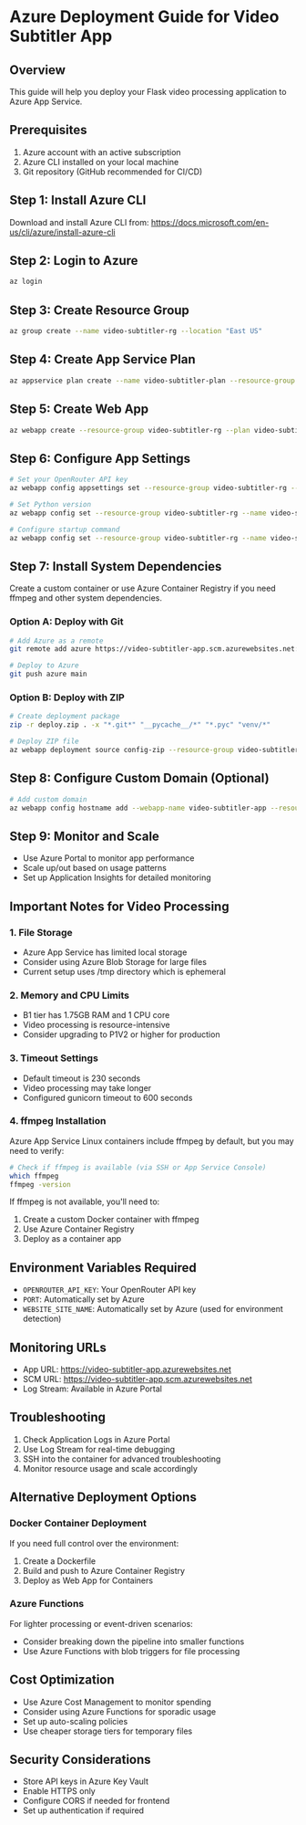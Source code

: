 # Azure Deployment Guide for Video Subtitler App

## Overview
This guide will help you deploy your Flask video processing application to Azure App Service.

## Prerequisites
1. Azure account with an active subscription
2. Azure CLI installed on your local machine
3. Git repository (GitHub recommended for CI/CD)

## Step 1: Install Azure CLI
Download and install Azure CLI from: https://docs.microsoft.com/en-us/cli/azure/install-azure-cli

## Step 2: Login to Azure
```bash
az login
```

## Step 3: Create Resource Group
```bash
az group create --name video-subtitler-rg --location "East US"
```

## Step 4: Create App Service Plan
```bash
az appservice plan create --name video-subtitler-plan --resource-group video-subtitler-rg --sku B1 --is-linux
```

## Step 5: Create Web App
```bash
az webapp create --resource-group video-subtitler-rg --plan video-subtitler-plan --name video-subtitler-app --runtime "PYTHON|3.10" --deployment-local-git
```

## Step 6: Configure App Settings
```bash
# Set your OpenRouter API key
az webapp config appsettings set --resource-group video-subtitler-rg --name video-subtitler-app --settings OPENROUTER_API_KEY="your_api_key_here"

# Set Python version
az webapp config set --resource-group video-subtitler-rg --name video-subtitler-app --linux-fx-version "PYTHON|3.10"

# Configure startup command
az webapp config set --resource-group video-subtitler-rg --name video-subtitler-app --startup-file "gunicorn --bind=0.0.0.0 --timeout 600 app:app"
```

## Step 7: Install System Dependencies
Create a custom container or use Azure Container Registry if you need ffmpeg and other system dependencies.

### Option A: Deploy with Git
```bash
# Add Azure as a remote
git remote add azure https://video-subtitler-app.scm.azurewebsites.net:443/video-subtitler-app.git

# Deploy to Azure
git push azure main
```

### Option B: Deploy with ZIP
```bash
# Create deployment package
zip -r deploy.zip . -x "*.git*" "__pycache__/*" "*.pyc" "venv/*"

# Deploy ZIP file
az webapp deployment source config-zip --resource-group video-subtitler-rg --name video-subtitler-app --src deploy.zip
```

## Step 8: Configure Custom Domain (Optional)
```bash
# Add custom domain
az webapp config hostname add --webapp-name video-subtitler-app --resource-group video-subtitler-rg --hostname yourdomain.com
```

## Step 9: Monitor and Scale
- Use Azure Portal to monitor app performance
- Scale up/out based on usage patterns
- Set up Application Insights for detailed monitoring

## Important Notes for Video Processing

### 1. File Storage
- Azure App Service has limited local storage
- Consider using Azure Blob Storage for large files
- Current setup uses /tmp directory which is ephemeral

### 2. Memory and CPU Limits
- B1 tier has 1.75GB RAM and 1 CPU core
- Video processing is resource-intensive
- Consider upgrading to P1V2 or higher for production

### 3. Timeout Settings
- Default timeout is 230 seconds
- Video processing may take longer
- Configured gunicorn timeout to 600 seconds

### 4. ffmpeg Installation
Azure App Service Linux containers include ffmpeg by default, but you may need to verify:

```bash
# Check if ffmpeg is available (via SSH or App Service Console)
which ffmpeg
ffmpeg -version
```

If ffmpeg is not available, you'll need to:
1. Create a custom Docker container with ffmpeg
2. Use Azure Container Registry
3. Deploy as a container app

## Environment Variables Required
- `OPENROUTER_API_KEY`: Your OpenRouter API key
- `PORT`: Automatically set by Azure
- `WEBSITE_SITE_NAME`: Automatically set by Azure (used for environment detection)

## Monitoring URLs
- App URL: https://video-subtitler-app.azurewebsites.net
- SCM URL: https://video-subtitler-app.scm.azurewebsites.net
- Log Stream: Available in Azure Portal

## Troubleshooting
1. Check Application Logs in Azure Portal
2. Use Log Stream for real-time debugging
3. SSH into the container for advanced troubleshooting
4. Monitor resource usage and scale accordingly

## Alternative Deployment Options

### Docker Container Deployment
If you need full control over the environment:

1. Create a Dockerfile
2. Build and push to Azure Container Registry
3. Deploy as Web App for Containers

### Azure Functions
For lighter processing or event-driven scenarios:
- Consider breaking down the pipeline into smaller functions
- Use Azure Functions with blob triggers for file processing

## Cost Optimization
- Use Azure Cost Management to monitor spending
- Consider using Azure Functions for sporadic usage
- Set up auto-scaling policies
- Use cheaper storage tiers for temporary files

## Security Considerations
- Store API keys in Azure Key Vault
- Enable HTTPS only
- Configure CORS if needed for frontend
- Set up authentication if required
